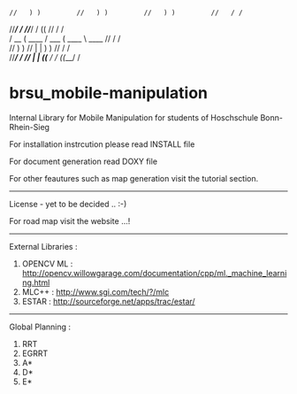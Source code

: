                                                                 
    //   ) )         //   ) )         //   ) )         //   / / 
   //___/ /         //___/ /         ((               //   / /  
  / __  (    ____  / ___ (    ____     \\      ____  //   / /   
 //    ) )        //   | |               ) )        //   / /    
//____/ /        //    | |        ((___ / /        ((___/ /     


brsu_mobile-manipulation
=================

Internal Library for Mobile Manipulation for students of Hoschschule Bonn-Rhein-Sieg

For installation instrcution please read INSTALL file

For document generation read DOXY file

For other feautures such as map generation visit the tutorial section.

*************************************************************************************************************
License - yet to be decided .. :-)

For road map visit the website ...!

*************************************************************************************************************

External Libraries :

1. OPENCV ML : http://opencv.willowgarage.com/documentation/cpp/ml._machine_learning.html
2. MLC++     : http://www.sgi.com/tech/?/mlc
3. ESTAR     : http://sourceforge.net/apps/trac/estar/

***************************************************************************************************************

Global Planning :

1. RRT
2. EGRRT
3. A*
4. D*
5. E*



